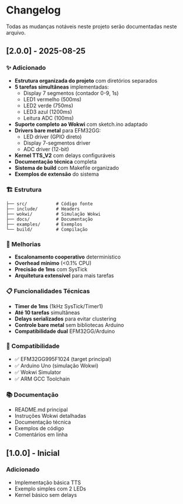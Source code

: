 # Changelog

Todas as mudanças notáveis neste projeto serão documentadas neste arquivo.

## [2.0.0] - 2025-08-25

### ✨ Adicionado
- **Estrutura organizada do projeto** com diretórios separados
- **5 tarefas simultâneas** implementadas:
  - Display 7 segmentos (contador 0-9, 1s)
  - LED1 vermelho (500ms)
  - LED2 verde (750ms) 
  - LED3 azul (1200ms)
  - Leitura ADC (100ms)
- **Suporte completo ao Wokwi** com sketch.ino adaptado
- **Drivers bare metal** para EFM32GG:
  - LED driver (GPIO direto)
  - Display 7-segmentos driver
  - ADC driver (12-bit)
- **Kernel TTS_V2** com delays configuráveis
- **Documentação técnica** completa
- **Sistema de build** com Makefile organizado
- **Exemplos de extensão** do sistema

### 🏗️ Estrutura
```
├── src/           # Código fonte
├── include/       # Headers
├── wokwi/         # Simulação Wokwi
├── docs/          # Documentação
├── examples/      # Exemplos
└── build/         # Compilação
```

### 🔧 Melhorias
- **Escalonamento cooperativo** determinístico
- **Overhead mínimo** (<0.1% CPU)
- **Precisão de 1ms** com SysTick
- **Arquitetura extensível** para mais tarefas

### 📋 Funcionalidades Técnicas
- **Timer de 1ms** (1kHz SysTick/Timer1)
- **Até 10 tarefas** simultâneas
- **Delays serializados** para evitar clustering
- **Controle bare metal** sem bibliotecas Arduino
- **Compatibilidade dual** EFM32GG/Arduino

### 🎯 Compatibilidade
- ✅ EFM32GG995F1024 (target principal)
- ✅ Arduino Uno (simulação Wokwi)
- ✅ Wokwi Simulator
- ✅ ARM GCC Toolchain

### 📚 Documentação
- README.md principal
- Instruções Wokwi detalhadas
- Documentação técnica
- Exemplos de código
- Comentários em linha

## [1.0.0] - Inicial

### Adicionado
- Implementação básica TTS
- Exemplo simples com 2 LEDs
- Kernel básico sem delays
